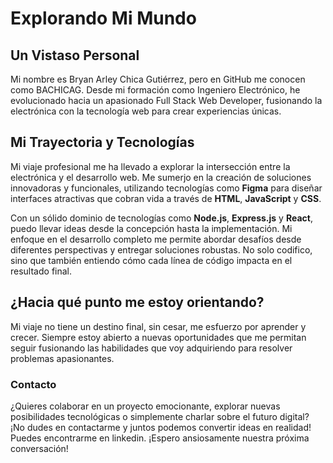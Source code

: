 # Explorando Mi Mundo

## Un Vistaso Personal
Mi nombre es Bryan Arley Chica Gutiérrez, pero en GitHub me conocen como BACHICAG. Desde mi formación como Ingeniero Electrónico, he evolucionado hacia un apasionado Full Stack Web Developer, fusionando la electrónica con la tecnología web para crear experiencias únicas.

## Mi Trayectoria y Tecnologías
Mi viaje profesional me ha llevado a explorar la intersección entre la electrónica y el desarrollo web. Me sumerjo en la creación de soluciones innovadoras y funcionales, utilizando tecnologías como **Figma** para diseñar interfaces atractivas que cobran vida a través de **HTML**, **JavaScript** y **CSS**.

Con un sólido dominio de tecnologías como **Node.js**, **Express.js** y **React**, puedo llevar ideas desde la concepción hasta la implementación. Mi enfoque en el desarrollo completo me permite abordar desafíos desde diferentes perspectivas y entregar soluciones robustas. No solo codifico, sino que también entiendo cómo cada línea de código impacta en el resultado final.

## ¿Hacia qué punto me estoy orientando?
Mi viaje no tiene un destino final, sin cesar, me esfuerzo por aprender y crecer. Siempre estoy abierto a nuevas oportunidades que me permitan seguir fusionando las habilidades que voy adquiriendo para resolver problemas apasionantes.

### Contacto
¿Quieres colaborar en un proyecto emocionante, explorar nuevas posibilidades tecnológicas o simplemente charlar sobre el futuro digital? ¡No dudes en contactarme y juntos podemos convertir ideas en realidad! Puedes encontrarme en linkedin. ¡Espero ansiosamente nuestra próxima conversación!
